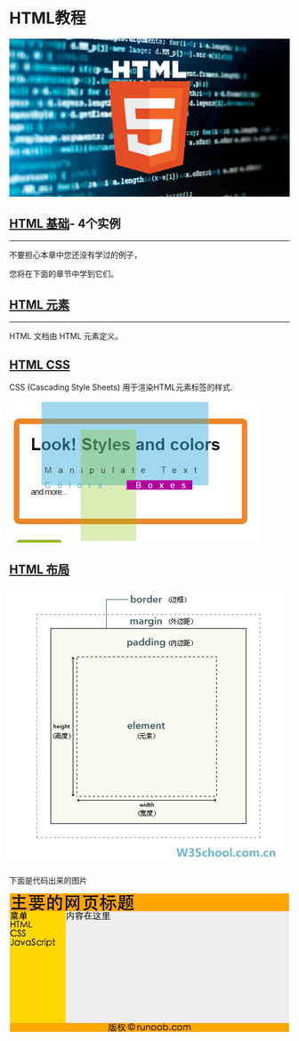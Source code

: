 # 	**HTML教程**

![](https://github.com/0759LW/HTML-AND-HTML5/blob/master/picture/htnl.jpg)

## [HTML 基础](https://github.com/0759LW/HTML-AND-HTML5/blob/master/HTML/%E5%9F%BA%E7%A1%80)- 4个实例

------

不要担心本章中您还没有学过的例子，

您将在下面的章节中学到它们。

## [HTML 元素](https://github.com/0759LW/HTML-AND-HTML5/blob/master/HTML/HTML%20element)

------

HTML 文档由 HTML 元素定义。

## [HTML CSS](https://github.com/0759LW/HTML-AND-HTML5/blob/master/css/cascading%20style%20sheets)

CSS (Cascading Style Sheets) 用于渲染HTML元素标签的样式.

![](https://github.com/0759LW/HTML-AND-HTML5/blob/master/css.png)

## [HTML 布局](https://github.com/0759LW/HTML-AND-HTML5/blob/master/layout/%E5%B8%83%E5%B1%80)

![](https://github.com/0759LW/HTML-AND-HTML5/blob/master/picture/%E5%B8%83%E5%B1%80.gif)

下面是代码出来的图片

![](https://github.com/0759LW/HTML-AND-HTML5/blob/master/picture/%E5%B8%83%E5%B1%801.jpg)
